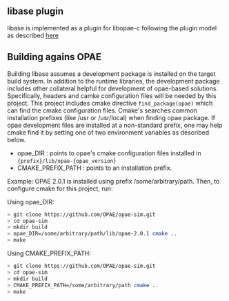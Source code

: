 ## libase plugin

libase is implemented as a plugin for libopae-c following the plugin model as
described [here](http://github.com/OPAE/opae-sdk/pluginis/README.md)

## Building agains OPAE
Building libase assumes a development package is installed on the target build
system. In addition to the runtime libraries, the development package includes
other collateral helpful for development of opae-based solutions. Specifically,
headers and camke configuration files will be needed by this project.
This project includes cmake directive `find_package(opae)` which can find the
cmake configuration files. Cmake's searches common installation prefixes (like
/usr or /usr/local) when finding opae package. If opae development files are
installed at a non-standard prefix, one may help cmake find it by setting one
of two environment variables as described below.
* opae_DIR : points to opae's cmake configuration files installed in
`{prefix}/lib/opae-{opae_version}`
* CMAKE_PREFIX_PATH : points to an installation prefix.


Example:
OPAE 2.0.1 is installed using prefix /some/arbitrary/path.
Then, to configure cmake for this project, run:

Using opae_DIR:
```bash
> git clone https://github.com/OPAE/opae-sim.git
> cd opae-sim
> mkdir build
> opae_DIR=/some/arbitrary/path/lib/opae-2.0.1 cmake ..
> make
```


Using CMAKE_PREFIX_PATH:
```bash
> git clone https://github.com/OPAE/opae-sim.git
> cd opae-sim
> mkdir build
> CMAKE_PREFIX_PATH=/some/arbitrary/path cmake ..
> make
```

